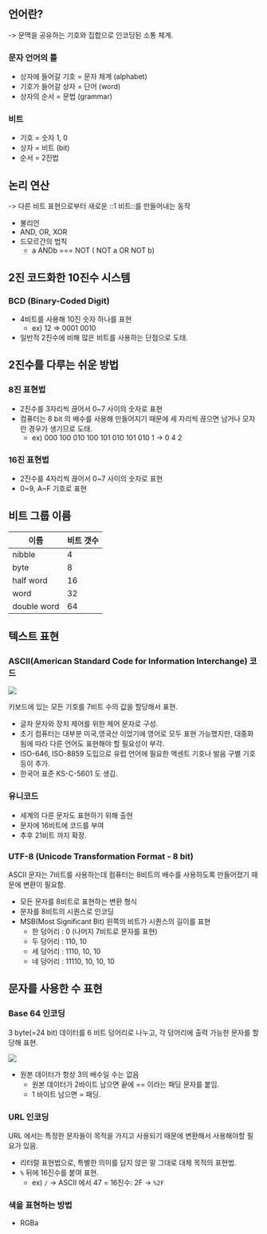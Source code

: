 ## 언어란? 
->  문맥을 공유하는 기호와 집합으로 인코딩된 소통 체계.
### 문자 언어의 틀	
- 상자에 들어갈 기호 = 문자 체계 (alphabet)
- 기호가 들어갈 상자 = 단어 (word)
- 상자의 순서 = 문법 (grammar)

### 비트
- 기호 = 숫자 1, 0
- 상자 = 비트 (bit)
- 순서 = 2진법

## 논리 연산
-> 다른 비트 표현으로부터 새로운 ::1 비트::를 만들어내는 동작
- 불리언 
- AND, OR, XOR
- 드모르간의 법칙 
	-  a ANDb === NOT ( NOT a OR NOT b)

## 2진 코드화한 10진수 시스템
### BCD (Binary-Coded Digit)
- 4비트를 사용해 10진 숫자 하나를 표현
	- ex) 12 => 0001 0010
- 일반적 2진수에 비해 많은 비트를 사용하는 단점으로 도태.

## 2진수를 다루는 쉬운 방법
### 8진 표현법
- 2진수를 3자리씩 끊어서 0~7 사이의 숫자로 표현
- 컴퓨터는 8 bit 의 배수를 사용해 만들어지기 때문에 세 자리씩 끊으면 남거나 모자란 경우가 생기므로 도태.
	* ex) 000 100 010 100 101 010 101 010 1 -> 0 4 2

### 16진 표현법 
- 2진수를 4자리씩 끊어서 0~7 사이의 숫자로 표현
- 0~9, A~F 기호로 표현


## 비트 그룹 이름 

| 이름        | 비트 갯수 |
| ----------- | --------- |
| nibble      | 4         |
| byte        | 8         |
| half word   | 16        |
| word        | 32        |
| double word | 64        |


## 텍스트 표현
### ASCII(American Standard Code for Information Interchange) 코드
<img src='https://www.johndcook.com/ascii.png'>

키보드에 있는 모든 기호를 7비트 수의 값을 할당해서 표현.
- 글자 문자와 장치 제어를 위한 제어 문자로 구성.
- 초기 컴퓨터는 대부분 미국,영국산 이었기에 영어로 모두 표현 가능했지만, 대중화 됨에 따라 다른 언어도 표현해야 할 필요성이 부각.
- ISO-646, ISO-8859 도입으로 유럽 언어에 필요한 액센트 기호나 발음 구별 기호 등이 추가.
- 한국어 표준 KS-C-5601 도 생김.

### 유니코드 
- 세계의 다른 문자도 표현하기 위해 출현
- 문자에 16비트에 코드를 부여
- 추후 21비트 까지 확장.

### UTF-8 (Unicode Transformation Format - 8 bit)
ASCII 문자는 7비트를 사용하는데 컴퓨터는 8비트의 배수를 사용하도록 만들어졌기 때문에 변환이 필요함.
* 모든 문자를 8비트로 표현하는 변환 형식
* 문자를 8비트의 시퀀스로 인코딩
* MSB(Most Significant Bit) 왼쪽의 비트가 시퀀스의 길이를 표현
	* 한 덩어리 : 0 (나머지 7비트로 문자를 표현)
	* 두 덩어리 : 110, 10
	* 세 덩어리 : 1110, 10, 10
	* 네 덩어리 : 11110, 10, 10, 10

## 문자를 사용한 수 표현
### Base 64 인코딩
3 byte(=24 bit) 데이터를 6 비트 덩어리로 나누고, 각 덩어리에 출력 가능한 문자를 할당해 표현.

<img src='https://miro.medium.com/max/605/1*6rhcVx-DQNJk0SsehUOC4A.png'>
	
- 원본 데이터가 항상 3의 배수일 수는 없음
	- 원본 데이터가 2바이트 남으면 끝에 == 이라는 패딩 문자를 붙임.
	- 1 바이트 남으면 = 패딩.


### URL 인코딩 
URL 에서는 특정한 문자들이 목적을 가지고 사용되기 때문에 변환해서 사용해야할 필요가 있음.

- 리터럴 표현법으로, 특별한 의미를 담지 않은 말 그대로 대체 목적의 표현법.
- `%` 뒤에 16진수를 붙여 표현.
	- ex) `/` -> ASCII 에서 47 = 16진수: 2F -> `%2F`

### 색을 표현하는 방법
- RGBa 
